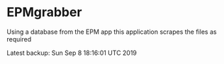 # EPMgrabber
Using a database from the EPM app this application scrapes the files as required


Latest backup: Sun Sep 8 18:16:01 UTC 2019
